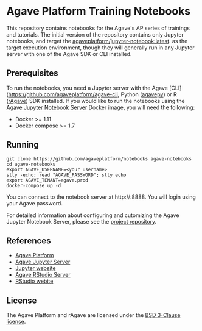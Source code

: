 # Agave Platform Training Notebooks

This repository contains notebooks for the Agave's AP series of trainings and tutorials. The initial version of the repository contains only Jupyter notebooks, and target the [agaveplatform/jupyter-notebook:latest](https://hub.docker.com/r/agaveplatform/jupyter-notebook/). as the target execution environment, though they will generally run in any Jupyter server with one of the Agave SDK or CLI installed. 

## Prerequisites  

To run the notebooks, you need a Jupyter server with the Agave [CLI](https://github.com/agaveplatform/agave-cli, Python ([agavepy](https://github.com/TACC/agavepy)) or R ([rAgave](https://github.com/agaveplatform/r-sdk)) SDK installed. If you would like to run the notebooks using the [Agave Jupyter Notebook Server](https://github.com/agaveplatform/jupyter-notebook) Docker image, you will need the following:  

* Docker >= 1.11
* Docker compose >= 1.7

## Running

```
git clone https://github.com/agaveplatform/notebooks agave-notebooks
cd agave-notebooks
export AGAVE_USERNAME=<your username>
stty -echo; read "AGAVE_PASSWORD"; stty echo
export AGAVE_TENANT=agave.prod
docker-compose up -d
```

You can connect to the notebook server at http://<docker host>:8888. You will login using your Agave password.

For detailed information about configuring and cutomizing the Agave Jupyter Notebook Server, please see the [project repository](https://github.com/agaveplatform/jupyter-notebook).

## References  

* [Agave Platform](https://agaveapi.co/)  
* [Agave Jupyter Server](https://github.com/agaveplatform/jupyter-notebook)  
* [Jupyter website](http://jupyter.org)
* [Agave RStudio Server](https://github.com/agaveplatform/rstudio)  
* [RStudio webite](https://www.rstudio.com/)  

## License

The Agave Platform and rAgave are licensed under the [BSD 3-Clause license](LICENSE).
